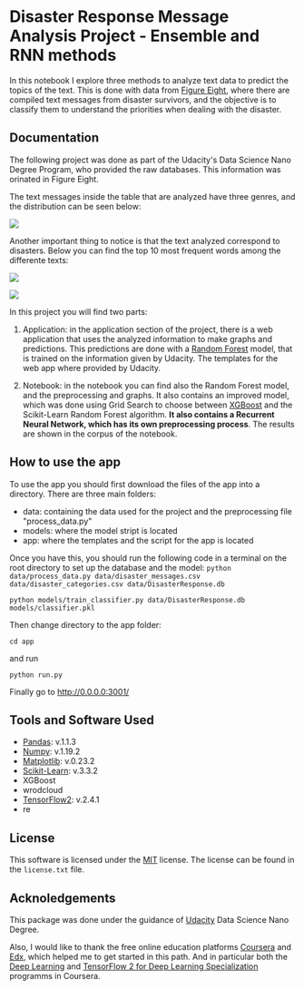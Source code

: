 # **Disaster Response Message Analysis Project - Ensemble and RNN methods**
In this notebook I explore three methods to analyze text data to predict the topics of the text. This is done with data from [Figure Eight](https://appen.com), where there are compiled text messages from disaster survivors, and the objective is to classify them to understand the priorities when dealing with the disaster. 

## Documentation
The following project was done as part of the Udacity's Data Science Nano Degree Program, who provided the raw databases. This information was orinated in Figure Eight. 

The text messages inside the table that are analyzed have three genres, and the distribution can be seen below:

![](images/genre_distribution.png)

Another important thing to notice is that the text analyzed correspond to disasters. Below you can find the top 10 most frequent words among the differente texts:

![](images/top_10_words.png)

![](images/word_cloud.png)

In this project you will find two parts:

1. Application: in the application section of the project, there is a web application that uses the analyzed information to make graphs and predictions. This predictions are done with a [Random Forest](https://en.wikipedia.org/wiki/Random_forest#:~:text=Random%20forests%20or%20random%20decision,average%20prediction%20(regression)%20of%20the) model, that is trained on the information given by Udacity. The templates for the web app where provided by Udacity. 

2. Notebook: in the notebook you can find also the Random Forest model, and the preprocessing and graphs. It also contains an improved model, which was done using Grid Search to choose between [XGBoost](https://xgboost.readthedocs.io/en/latest/) and the Scikit-Learn Random Forest algorithm. **It also contains a Recurrent Neural Network, which has its own preprocessing process**. The results are shown in the corpus of the notebook.

## How to use the app

To use the app you should first download the files of the app into a directory. There are three main folders:
+ data: containing the data used for the project and the preprocessing file "process_data.py"
+ models: where the model stript is located
+ app: where the templates and the script for the app is located

Once you have this, you should run the following code in a terminal on the root directory to set up the database and the model:
`python data/process_data.py data/disaster_messages.csv data/disaster_categories.csv data/DisasterResponse.db`

`python models/train_classifier.py data/DisasterResponse.db models/classifier.pkl`

Then change directory to the app folder:

`cd app`

and run 

`python run.py`

Finally go to http://0.0.0.0:3001/


## Tools and Software Used
+ [Pandas](https://pandas.pydata.org): v.1.1.3
+ [Numpy](https://numpy.org): v.1.19.2
+ [Matplotlib](https://matplotlib.org): v.0.23.2
+ [Scikit-Learn](https://scikit-learn.org/stable/): v.3.3.2
+ XGBoost
+ wrodcloud
+ [TensorFlow2](tensorflow.org): v.2.4.1
+ re

## License

This software is licensed under the [MIT](https://opensource.org/licenses/MIT) license. The license can be found in the `license.txt` file. 


## Acknoledgements

This package was done under the guidance of [Udacity](udacity.com) Data Science Nano Degree. 

Also, I would like to thank the free online education platforms [Coursera](https://www.coursera.org) and [Edx](https://www.edx.org), which helped me to get started in this path. And in particular both the [Deep Learning](https://www.coursera.org/specializations/deep-learning?skipBrowseRedirect=true) and [TensorFlow 2 for Deep Learning Specialization](https://www.coursera.org/specializations/tensorflow2-deeplearning) programms in Coursera.